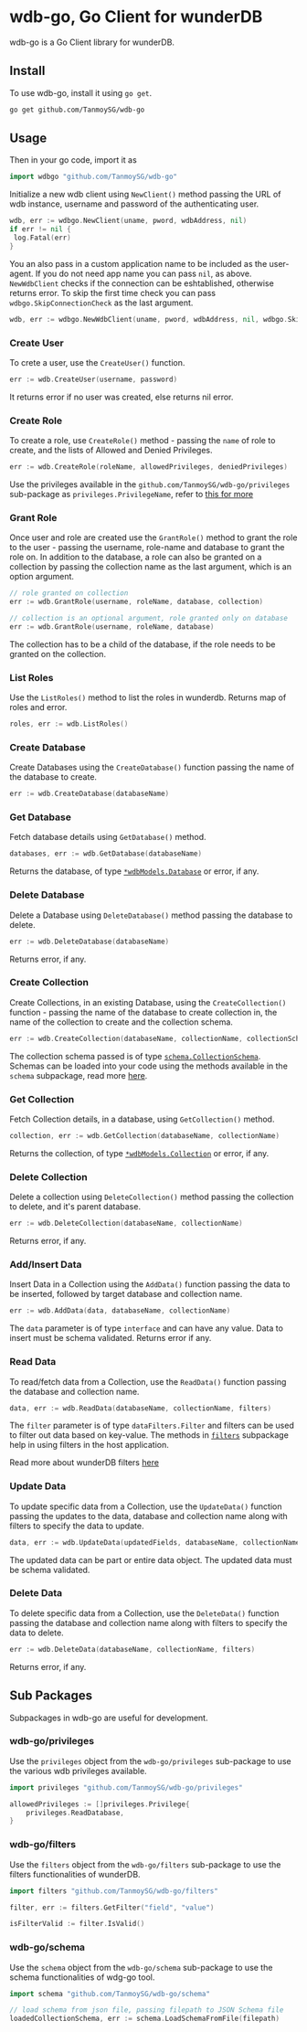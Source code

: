 # wdb-go, Go Client for wunderDB

wdb-go is a Go Client library for wunderDB.

## Install

To use wdb-go, install it using `go get`.

```sh
go get github.com/TanmoySG/wdb-go
```

## Usage

Then in your go code, import it as

```go
import wdbgo "github.com/TanmoySG/wdb-go"
```

Initialize a new wdb client using `NewClient()` method passing the URL of wdb instance, username and password of the authenticating user.

```go
wdb, err := wdbgo.NewClient(uname, pword, wdbAddress, nil)
if err != nil {
 log.Fatal(err)
}
```

You an also pass in a custom application name to be included as the user-agent. If you do not need app name you can pass `nil`, as above. `NewWdbClient` checks if the connection can be eshtablished, otherwise returns error. To skip the first time check you can pass `wdbgo.SkipConnectionCheck` as the last argument.

```go
wdb, err := wdbgo.NewWdbClient(uname, pword, wdbAddress, nil, wdbgo.SkipConnectionCheck)
```

### Create User

To crete a user, use the `CreateUser()` function.

```go
err := wdb.CreateUser(username, password)
```

It returns error if no user was created, else returns nil error.

### Create Role

To create a role, use `CreateRole()` method - passing the `name` of role to create, and the lists of Allowed and Denied Privileges.

```go
err := wdb.CreateRole(roleName, allowedPrivileges, deniedPrivileges)
```

Use the privileges available in the `github.com/TanmoySG/wdb-go/privileges` sub-package as `privileges.PrivilegeName`, refer to [this for more](./README.md#sub-packages)

### Grant Role

Once user and role are created use the `GrantRole()` method to grant the role to the user - passing the username, role-name and database to grant the role on. In addition to the database, a role can also be granted on a collection by passing the collection name as the last argument, which is an option argument.

```go
// role granted on collection
err := wdb.GrantRole(username, roleName, database, collection)

// collection is an optional argument, role granted only on database
err := wdb.GrantRole(username, roleName, database) 
```

The collection has to be a child of the database, if the role needs to be granted on the collection.

### List Roles

Use the `ListRoles()` method to list the roles in wunderdb. Returns map of roles and error.

```go
roles, err := wdb.ListRoles() 
```

### Create Database

Create Databases using the `CreateDatabase()` function passing the name of the database to create.

```go
err := wdb.CreateDatabase(databaseName)
```

### Get Database

Fetch database details using `GetDatabase()` method.

```go
databases, err := wdb.GetDatabase(databaseName)
```

Returns the database, of type [`*wdbModels.Database`](https://github.com/TanmoySG/wunderDB/blob/main/model/models.go#L29) or error, if any.

### Delete Database

Delete a Database using `DeleteDatabase()` method passing the database to delete.

```go
err := wdb.DeleteDatabase(databaseName)
```

Returns error, if any.

### Create Collection

Create Collections, in an existing Database, using the `CreateCollection()` function - passing the name of the database to create collection in, the name of the collection to create and the collection schema.

```go
err := wdb.CreateCollection(databaseName, collectionName, collectionSchema)
```

The collection schema passed is of type [`schema.CollectionSchema`](./schema/schema.go). Schemas can be loaded into your code using the methods available in the `schema` subpackage, read more [here]().

### Get Collection

Fetch Collection details, in a database, using `GetCollection()` method.

```go
collection, err := wdb.GetCollection(databaseName, collectionName)
```

Returns the collection, of type [`*wdbModels.Collection`](https://github.com/TanmoySG/wunderDB/blob/main/model/models.go#L35) or error, if any.

### Delete Collection

Delete a collection using `DeleteCollection()` method passing the collection to delete, and it's parent database.

```go
err := wdb.DeleteCollection(databaseName, collectionName)
```

Returns error, if any.

### Add/Insert Data

Insert Data in a Collection using the `AddData()` function passing the data to be inserted, followed by target database and collection name.

```go
err := wdb.AddData(data, databaseName, collectionName)
```

The `data` parameter is of type `interface` and can have any value. Data to insert must be schema validated. Returns error if any.

### Read Data

To read/fetch data from a Collection, use the `ReadData()` function passing the database and collection name.

```go
data, err := wdb.ReadData(databaseName, collectionName, filters)
```

The `filter` parameter is of type `dataFilters.Filter` and filters can be used to filter out data based on key-value. The methods in [`filters`](#wdb-gofilters) subpackage help in using filters in the host application.

Read more about wunderDB filters [here](https://github.com/TanmoySG/wunderDB/blob/main/documentation/README.md#filters)

### Update Data

To update specific data from a Collection, use the `UpdateData()` function passing the updates to the data, database and collection name along with filters to specify the data to update.

```go
data, err := wdb.UpdateData(updatedFields, databaseName, collectionName, filters)
```

The updated data can be part or entire data object. The updated data must be schema validated.

### Delete Data

To delete specific data from a Collection, use the `DeleteData()` function passing the database and collection name along with filters to specify the data to delete.

```go
err := wdb.DeleteData(databaseName, collectionName, filters)
```

Returns error, if any.

## Sub Packages

Subpackages in wdb-go are useful for development.

### wdb-go/privileges

Use the `privileges` object from the `wdb-go/privileges` sub-package to use the various wdb privileges available.

```go
import privileges "github.com/TanmoySG/wdb-go/privileges"

allowedPrivileges := []privileges.Privilege{
    privileges.ReadDatabase,
}
```

### wdb-go/filters

Use the `filters` object from the `wdb-go/filters` sub-package to use the filters functionalities of wunderDB.

```go
import filters "github.com/TanmoySG/wdb-go/filters"

filter, err := filters.GetFilter("field", "value")

isFilterValid := filter.IsValid()
```

### wdb-go/schema

Use the `schema` object from the `wdb-go/schema` sub-package to use the schema functionalities of wdg-go tool.

```go
import schema "github.com/TanmoySG/wdb-go/schema"

// load schema from json file, passing filepath to JSON Schema file
loadedCollectionSchema, err := schema.LoadSchemaFromFile(filepath) 
```
